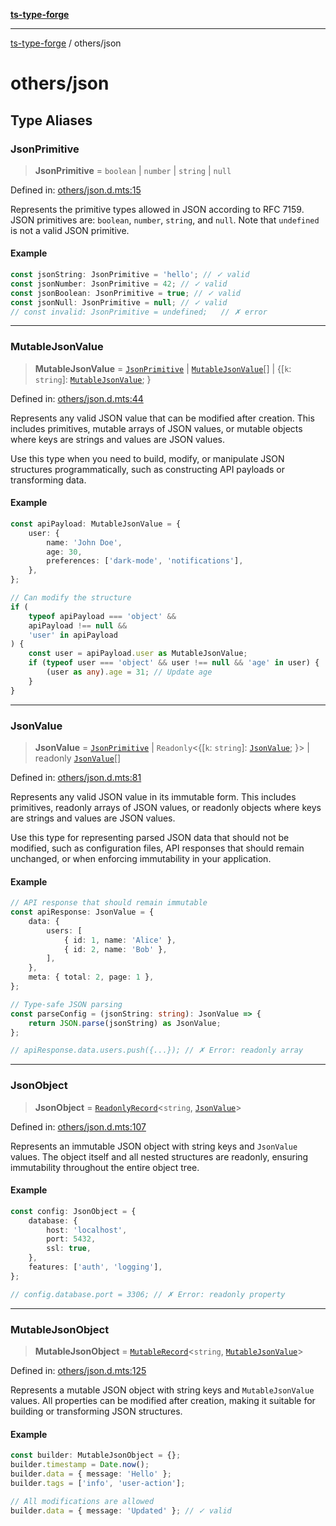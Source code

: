[**ts-type-forge**](../README.md)

---

[ts-type-forge](../README.md) / others/json

# others/json

## Type Aliases

### JsonPrimitive

> **JsonPrimitive** = `boolean` \| `number` \| `string` \| `null`

Defined in: [others/json.d.mts:15](https://github.com/noshiro-pf/ts-type-forge/blob/main/src/others/json.d.mts#L15)

Represents the primitive types allowed in JSON according to RFC 7159.
JSON primitives are: `boolean`, `number`, `string`, and `null`.
Note that `undefined` is not a valid JSON primitive.

#### Example

```ts
const jsonString: JsonPrimitive = 'hello'; // ✓ valid
const jsonNumber: JsonPrimitive = 42; // ✓ valid
const jsonBoolean: JsonPrimitive = true; // ✓ valid
const jsonNull: JsonPrimitive = null; // ✓ valid
// const invalid: JsonPrimitive = undefined;   // ✗ error
```

---

### MutableJsonValue

> **MutableJsonValue** = [`JsonPrimitive`](#jsonprimitive) \| [`MutableJsonValue`](#mutablejsonvalue)[] \| \{\[`k`: `string`\]: [`MutableJsonValue`](#mutablejsonvalue); \}

Defined in: [others/json.d.mts:44](https://github.com/noshiro-pf/ts-type-forge/blob/main/src/others/json.d.mts#L44)

Represents any valid JSON value that can be modified after creation.
This includes primitives, mutable arrays of JSON values, or mutable objects
where keys are strings and values are JSON values.

Use this type when you need to build, modify, or manipulate JSON structures
programmatically, such as constructing API payloads or transforming data.

#### Example

```ts
const apiPayload: MutableJsonValue = {
    user: {
        name: 'John Doe',
        age: 30,
        preferences: ['dark-mode', 'notifications'],
    },
};

// Can modify the structure
if (
    typeof apiPayload === 'object' &&
    apiPayload !== null &&
    'user' in apiPayload
) {
    const user = apiPayload.user as MutableJsonValue;
    if (typeof user === 'object' && user !== null && 'age' in user) {
        (user as any).age = 31; // Update age
    }
}
```

---

### JsonValue

> **JsonValue** = [`JsonPrimitive`](#jsonprimitive) \| `Readonly`\<\{\[`k`: `string`\]: [`JsonValue`](#jsonvalue); \}\> \| readonly [`JsonValue`](#jsonvalue)[]

Defined in: [others/json.d.mts:81](https://github.com/noshiro-pf/ts-type-forge/blob/main/src/others/json.d.mts#L81)

Represents any valid JSON value in its immutable form.
This includes primitives, readonly arrays of JSON values, or readonly objects
where keys are strings and values are JSON values.

Use this type for representing parsed JSON data that should not be modified,
such as configuration files, API responses that should remain unchanged,
or when enforcing immutability in your application.

#### Example

```ts
// API response that should remain immutable
const apiResponse: JsonValue = {
    data: {
        users: [
            { id: 1, name: 'Alice' },
            { id: 2, name: 'Bob' },
        ],
    },
    meta: { total: 2, page: 1 },
};

// Type-safe JSON parsing
const parseConfig = (jsonString: string): JsonValue => {
    return JSON.parse(jsonString) as JsonValue;
};

// apiResponse.data.users.push({...}); // ✗ Error: readonly array
```

---

### JsonObject

> **JsonObject** = [`ReadonlyRecord`](../record/std.md#readonlyrecord)\<`string`, [`JsonValue`](#jsonvalue)\>

Defined in: [others/json.d.mts:107](https://github.com/noshiro-pf/ts-type-forge/blob/main/src/others/json.d.mts#L107)

Represents an immutable JSON object with string keys and `JsonValue` values.
The object itself and all nested structures are readonly, ensuring immutability
throughout the entire object tree.

#### Example

```ts
const config: JsonObject = {
    database: {
        host: 'localhost',
        port: 5432,
        ssl: true,
    },
    features: ['auth', 'logging'],
};

// config.database.port = 3306; // ✗ Error: readonly property
```

---

### MutableJsonObject

> **MutableJsonObject** = [`MutableRecord`](../record/std.md#mutablerecord)\<`string`, [`MutableJsonValue`](#mutablejsonvalue)\>

Defined in: [others/json.d.mts:125](https://github.com/noshiro-pf/ts-type-forge/blob/main/src/others/json.d.mts#L125)

Represents a mutable JSON object with string keys and `MutableJsonValue` values.
All properties can be modified after creation, making it suitable for building
or transforming JSON structures.

#### Example

```ts
const builder: MutableJsonObject = {};
builder.timestamp = Date.now();
builder.data = { message: 'Hello' };
builder.tags = ['info', 'user-action'];

// All modifications are allowed
builder.data = { message: 'Updated' }; // ✓ valid
```
